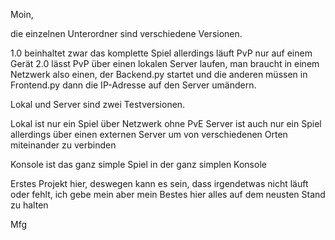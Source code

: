 Moin,

die einzelnen Unterordner sind verschiedene Versionen.

1.0 beinhaltet zwar das komplette Spiel allerdings läuft PvP nur auf einem Gerät
2.0 lässt PvP über einen lokalen Server laufen, man braucht in einem Netzwerk also einen, der Backend.py startet und die anderen müssen in Frontend.py dann die IP-Adresse auf den Server umändern.

Lokal und Server sind zwei Testversionen.

Lokal ist nur ein Spiel über Netzwerk ohne PvE
Server ist auch nur ein Spiel allerdings über einen externen Server um von verschiedenen Orten miteinander zu verbinden

Konsole ist das ganz simple Spiel in der ganz simplen Konsole

Erstes Projekt hier, deswegen kann es sein, dass irgendetwas nicht läuft oder fehlt, ich gebe mein aber mein Bestes hier alles auf dem neusten Stand zu halten

Mfg
